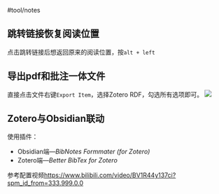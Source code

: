#tool/notes 

## 跳转链接恢复阅读位置
点击跳转链接后想返回原来的阅读位置，按`alt + left`

## 导出pdf和批注一体文件
直接点击文件右键`Export Item`，选择Zotero RDF，勾选所有选项即可。
![](https://zjpimage.oss-cn-qingdao.aliyuncs.com/%E5%AF%BC%E5%87%BApdf%E5%92%8C%E6%89%B9%E6%B3%A8%E4%B8%80%E4%BD%93%E6%96%87%E4%BB%B6.png)

## Zotero与Obsidian联动
使用插件：
- Obsidian端—*BibNotes Formmater (for Zotero)*
- Zotero端—*Better BibTex for Zotero*

参考配置视频<https://www.bilibili.com/video/BV1R44y137ci?spm_id_from=333.999.0.0>